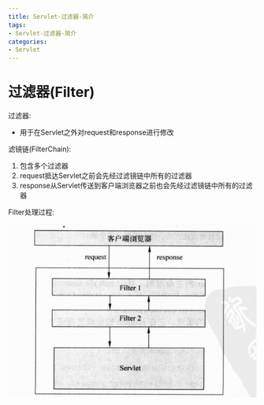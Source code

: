 ```yaml
---
title: Servlet-过滤器-简介
tags: 
- Servlet-过滤器-简介
categories: 
- Servlet
---
```


# 过滤器(Filter)

过滤器: 
- 用于在Servlet之外对request和response进行修改

滤镜链(FilterChain):
1. 包含多个过滤器
2. request抵达Servlet之前会先经过滤镜链中所有的过滤器
3. response从Servlet传送到客户端浏览器之前也会先经过滤镜链中所有的过滤器

Filter处理过程:

![filter](https://raw.githubusercontent.com/FameLsy/Images/master/servlet/filter.png)